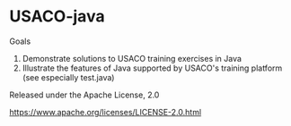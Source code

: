 USACO-java
==========

Goals

1. Demonstrate solutions to USACO training exercises in Java
2. Illustrate the features of Java supported by USACO's training platform (see especially test.java)

Released under the Apache License, 2.0

https://www.apache.org/licenses/LICENSE-2.0.html
